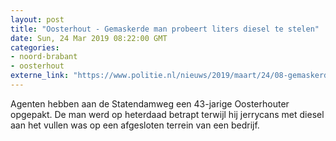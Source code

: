 ```yaml
---
layout: post
title: "Oosterhout - Gemaskerde man probeert liters diesel te stelen"
date: Sun, 24 Mar 2019 08:22:00 GMT
categories: 
- noord-brabant 
- oosterhout 
externe_link: "https://www.politie.nl/nieuws/2019/maart/24/08-gemaskerde-man-probeert-liters-diesel-te-stelen.html"
---
```


Agenten hebben aan de Statendamweg een 43-jarige Oosterhouter opgepakt. De man werd op heterdaad betrapt terwijl hij jerrycans met diesel aan het vullen was op een afgesloten terrein van een bedrijf.
